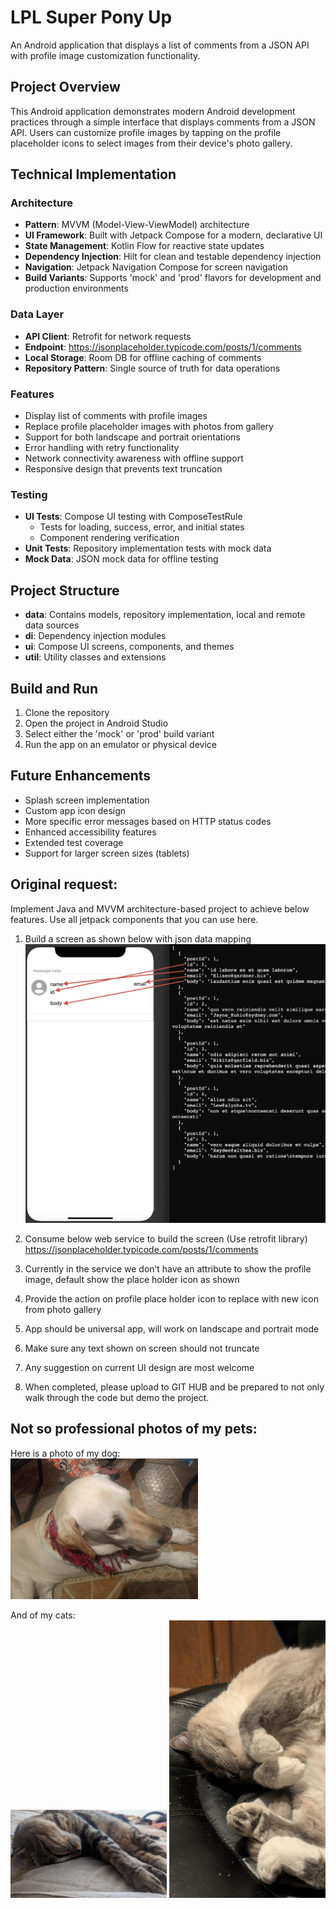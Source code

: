 # LPL Super Pony Up

An Android application that displays a list of comments from a JSON API with profile image customization functionality.

## Project Overview

This Android application demonstrates modern Android development practices through a simple interface that displays comments from a JSON API. Users can customize profile images by tapping on the profile placeholder icons to select images from their device's photo gallery.

## Technical Implementation

### Architecture
- **Pattern**: MVVM (Model-View-ViewModel) architecture
- **UI Framework**: Built with Jetpack Compose for a modern, declarative UI
- **State Management**: Kotlin Flow for reactive state updates
- **Dependency Injection**: Hilt for clean and testable dependency injection
- **Navigation**: Jetpack Navigation Compose for screen navigation
- **Build Variants**: Supports 'mock' and 'prod' flavors for development and production environments

### Data Layer
- **API Client**: Retrofit for network requests
- **Endpoint**: https://jsonplaceholder.typicode.com/posts/1/comments
- **Local Storage**: Room DB for offline caching of comments
- **Repository Pattern**: Single source of truth for data operations

### Features
- Display list of comments with profile images
- Replace profile placeholder images with photos from gallery
- Support for both landscape and portrait orientations
- Error handling with retry functionality
- Network connectivity awareness with offline support
- Responsive design that prevents text truncation

### Testing
- **UI Tests**: Compose UI testing with ComposeTestRule
  - Tests for loading, success, error, and initial states
  - Component rendering verification
- **Unit Tests**: Repository implementation tests with mock data
- **Mock Data**: JSON mock data for offline testing

## Project Structure
- **data**: Contains models, repository implementation, local and remote data sources
- **di**: Dependency injection modules
- **ui**: Compose UI screens, components, and themes
- **util**: Utility classes and extensions

## Build and Run
1. Clone the repository
2. Open the project in Android Studio
3. Select either the 'mock' or 'prod' build variant
4. Run the app on an emulator or physical device

## Future Enhancements
- Splash screen implementation
- Custom app icon design
- More specific error messages based on HTTP status codes
- Enhanced accessibility features
- Extended test coverage
- Support for larger screen sizes (tablets)

## Original request:

Implement Java and MVVM architecture-based project to achieve below features.
Use all jetpack components that you can use here.

1. Build a screen as shown below with json data mapping
   ![img.png](Images/img.png)
2. Consume below web service to build the screen (Use retrofit library)
   https://jsonplaceholder.typicode.com/posts/1/comments

3. Currently in the service we don’t have an attribute to show the profile image, default show the
   place holder icon as shown
4. Provide the action on profile place holder icon to replace with new icon from photo gallery
5. App should be universal app, will work on landscape and portrait mode
6. Make sure any text shown on screen should not truncate
7. Any suggestion on current UI design are most welcome
8. When completed, please upload to GIT HUB and be prepared to not only walk through the code but
   demo the project.

## Not so professional photos of my pets:

Here is a photo of my dog:  
<img src="Images/photo_2025-06-04_22-45-47.jpg" width="300"/>

And of my cats:  
<img src="Images/photo_2025-06-13_02-50-29.jpg" width="250"/>
<img src="Images/photo_2025-06-13_02-50-58.jpg" width="250"/>

